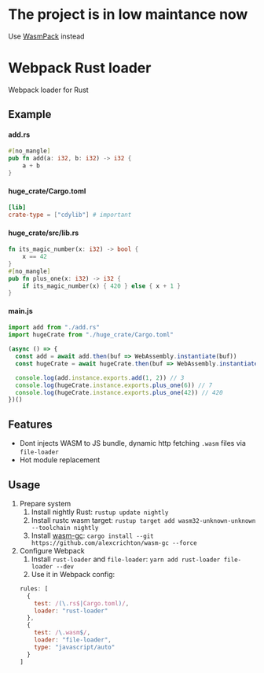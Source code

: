 # The project is in low maintance now
Use [WasmPack](https://rustwasm.github.io/docs/wasm-pack/tutorials/hybrid-applications-with-webpack/index.html) instead

# Webpack Rust loader
Webpack loader for Rust

## Example
#### add.rs
```rust
#[no_mangle]
pub fn add(a: i32, b: i32) -> i32 {
    a + b
}
```
#### huge_crate/Cargo.toml
```toml
[lib]
crate-type = ["cdylib"] # important
```
#### huge_crate/src/lib.rs
```rust
fn its_magic_number(x: i32) -> bool {
    x == 42
}
#[no_mangle]
pub fn plus_one(x: i32) -> i32 {
    if its_magic_number(x) { 420 } else { x + 1 }
}
```
#### main.js
```js
import add from "./add.rs"
import hugeCrate from "./huge_crate/Cargo.toml"

(async () => {
  const add = await add.then(buf => WebAssembly.instantiate(buf))
  const hugeCrate = await hugeCrate.then(buf => WebAssembly.instantiate(buf))

  console.log(add.instance.exports.add(1, 2)) // 3
  console.log(hugeCrate.instance.exports.plus_one(6)) // 7
  console.log(hugeCrate.instance.exports.plus_one(42)) // 420
})()
```

## Features
* Dont injects WASM to JS bundle, dynamic http fetching `.wasm` files via `file-loader`
* Hot module replacement

## Usage
1. Prepare system
    1. Install nightly Rust: `rustup update nightly`
    2. Install rustc wasm target: `rustup target add wasm32-unknown-unknown --toolchain nightly`
    3. Install [wasm-gc](https://github.com/alexcrichton/wasm-gc): `cargo install --git https://github.com/alexcrichton/wasm-gc --force`
2. Configure Webpack
    1. Install `rust-loader` and `file-loader`: `yarn add rust-loader file-loader --dev`
    2. Use it in Webpack config:
    ```js
    rules: [
      {
        test: /(\.rs$|Cargo.toml)/,
        loader: "rust-loader"
      },
      {
        test: /\.wasm$/,
        loader: "file-loader",
        type: "javascript/auto"
      }
    ]
    ```
